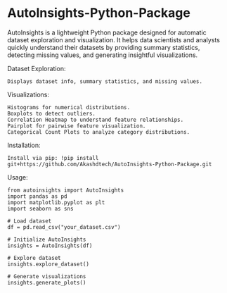 # AutoInsights-Python-Package
AutoInsights is a lightweight Python package designed for automatic dataset exploration and visualization. It helps data scientists and analysts quickly understand their datasets by providing summary statistics, detecting missing values, and generating insightful visualizations.

Dataset Exploration: 

    Displays dataset info, summary statistics, and missing values.
    
Visualizations: 

    Histograms for numerical distributions. 
    Boxplots to detect outliers. 
    Correlation Heatmap to understand feature relationships. 
    Pairplot for pairwise feature visualization. 
    Categorical Count Plots to analyze category distributions.

Installation:

    Install via pip: !pip install git+https://github.com/Akashdtech/AutoInsights-Python-Package.git

Usage:

    from autoinsights import AutoInsights
    import pandas as pd
    import matplotlib.pyplot as plt
    import seaborn as sns

    # Load dataset
    df = pd.read_csv("your_dataset.csv")

    # Initialize AutoInsights
    insights = AutoInsights(df)

    # Explore dataset
    insights.explore_dataset()

    # Generate visualizations
    insights.generate_plots()
